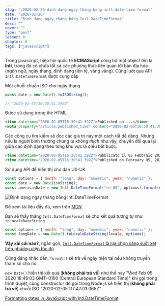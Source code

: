 ```yaml
---
slug: "/2020-02-26-dinh-dang-ngay-thang-bang-intl-date-time-format"
date: "2020-02-26"
title: "Định dạng ngày tháng bằng Intl.DateTimeFormat"
desc: ""
cover: ""
type: "post"
lesson: 0
chapter: 0
tags: ["javascript"]
---
```


Trong javascript, hiệp hội quốc tế **ECMAScript** công bố một object tên là **Intl**, trong đó có chứa tất cả các phương thức liên quan tới bản địa hóa (ngôn ngữ, ngày tháng, định dạng tiền tệ, vâng vâng). Cùng lướt qua API `Intl.DateTimeFormat` được cung cấp

Một chuỗi chuẩn ISO cho ngày tháng

```js
const date = new Date().toISOString();

// "2020-02-05T16:30:41.392Z"
```

Được sử dụng trong thẻ HTML

```html
<time datetime="2020-02-05T16:30:41.392Z">Published on ...</time>
<meta property="article:published_time" content="2020-02-05T16:30:41.392Z" />
```

Các công cụ tìm kiếm sẽ đọc các giá trị này một cách rất dễ dàng. Nhưng nếu là người bình thường chúng ta không _thích_ như vậy, chuyển đổi qua lại giữa các định dạng theo từng khu vực là điều bắt buộc.

```html
<time datetime="2020-02-05T16:30:41.392Z">Pubblicato il 05 Febbraio 2020</time>
<time datetime="2020-02-05T16:30:41.392Z">Published on February 05, 2020</time>
```

Sử dụng API để hiển thị cho dân US-UK

```js
const options = { month: "long", day: "numeric", year: "numeric" };
const date = new Date(isoString);
const americanDate = new Intl.DateTimeFormat("en-US", options).format(date);
```

![Định dạng ngày tháng bằng Intl.DateTimeFormat](https://www.valentinog.com/blog/static/74b4c25784e69862e30d7bb492baa1a6/a6d36/intl-datetimeformat.png)

Để xem tài liệu đầy đủ, xem trên [MDN](https://developer.mozilla.org/en-US/docs/Web/JavaScript/Reference/Global_Objects/DateTimeFormat)

Bạn sẽ thấy thằng `Intl.DateTimeFormat` sẽ cho kết quả tương tự như `toLocaleDateString`

```js
const options = { month: "long", day: "numeric", year: "numeric" };
const longDate = new Date().toLocaleDateString(locale, options);
```

**Vậy xài cái nào?**, ngắn gọn, [`Intl.DateTimeFormat` là lựa chọn sáng suốt xét trên phương diện tốc độ](https://developer.mozilla.org/en-US/docs/Web/JavaScript/Reference/Global_Objects/Date/toLocaleString#Performance)

Cũng đáng nhắc đến, `format()` sẽ trả về ngày hiện tại nếu không truyền tham số cho nó.

`new Date()` hiển thị kết quả (**không phải trả về**) như thế này "Wed Feb 05 2020 18:46:03 GMT+0100 (Central European Standard Time)" khi gọi trong trình duyệt, cùng constructor đó gọi trong Node.js sẽ hiển thị (**không phải trả về**) chuỗi ISO "2020-02-05T17:47:03.065Z"

[Formatting dates in JavaScript with Intl.DateTimeFormat](http://pop.frontendweekly.co/PnJd79)
